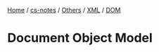 [Home](https://mengxianbin.github.io) /
[cs-notes](https://mengxianbin.github.io/cs-notes/site) /
[Others](https://mengxianbin.github.io/cs-notes/site/Others) /
[XML](https://mengxianbin.github.io/cs-notes/site/Others/XML) /
[DOM](https://mengxianbin.github.io/cs-notes/site/Others/XML/DOM)

# Document Object Model